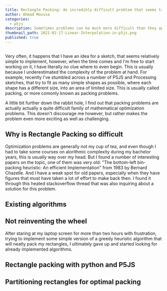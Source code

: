 ```yaml
---
title: Rectangle Packing: An incredibly difficult problem that seems trivial at first
author: Ahmad Moussa
categories:
  - p5js
description: Sometimes problems can be much more difficult than they appear to be.
thumbnail_path: 2021-02-17-Linear-Interpolation-in-p5js.png
published: true
---
```


<span class="image fit"><img src="https://gorillasun.de/assets/images/thumbnails/2021-02-27-rectangle-packing/rectangles1.png" alt="" /></span>

<p>Very often, it happens that I have an idea for a sketch, that seems relatively simple to implement, however, when the time comes and I'm free to start working on it, I have literally no clue where to even begin. This is usually because I underestimated the complexity of the problem at hand. 
For example, recently I've stumbled across a number of P5JS and Processing sketches, that try to fit as many simple shapes as possible, where each shape has a different size, into an area of limited size. This is usually called packing, or more comonly known as packing problems.</p>

<p>A little bit further down the rabbit hole, I find out that packing problems are actually actually a quite difficult family of mathematical optimization problems. This doesn't discourage me however, but rather makes the problem even more exciting as well as challenging.</p>

<h2>Why is Rectangle Packing so difficult</h2>

<p>Optimization problems are generally not my cup of tea, and even though I had to take some courses on alorithmic complexity during my bachelor years, this is usually way over my head. But I found a number of interesting papers on the topic, one of them was very old: "The bottom-left bin-packing heuristic: An efficient Implementation" from 1983 by Bernard Chazelle. And I have a weak spot for old papers, especially when they have figures that must have taken a lot of effort to make back then. I found it through this heated stackoverflow thread that was also inquiring about a solution for this problem.</p>

<h2> Existing algorithms </h2>

<h2> Not reinventing the wheel </h2>
<p>After staring at my laptop screen for more than two hours with frustration, trying to implement some simple version of a greedy heuristic algorithm that will neatly pack my rectangles, I ultimately gave up and started looking for already implemented algorithms.</p>

<h2> Rectangle packing with python and P5JS </h2>

<h2> Partitioning rectangles for optimal packing </h2>

